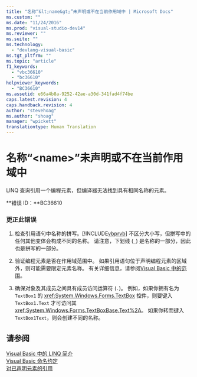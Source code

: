 ```yaml
---
title: "名称“&lt;name&gt;”未声明或不在当前作用域中 | Microsoft Docs"
ms.custom: ""
ms.date: "11/24/2016"
ms.prod: "visual-studio-dev14"
ms.reviewer: ""
ms.suite: ""
ms.technology: 
  - "devlang-visual-basic"
ms.tgt_pltfrm: ""
ms.topic: "article"
f1_keywords: 
  - "vbc36610"
  - "bc36610"
helpviewer_keywords: 
  - "BC36610"
ms.assetid: e66a4b8a-9252-42ae-a30d-341fad4f74be
caps.latest.revision: 4
caps.handback.revision: 4
author: "stevehoag"
ms.author: "shoag"
manager: "wpickett"
translationtype: Human Translation
---
```

# 名称“&lt;name&gt;”未声明或不在当前作用域中
LINQ 查询引用一个编程元素，但编译器无法找到具有相同名称的元素。  
  
 **错误 ID：**BC36610  
  
### 更正此错误  
  
1.  检查引用语句中名称的拼写。[!INCLUDE[vbprvb](../../csharp/programming-guide/concepts/linq/includes/vbprvb_md.md)] 不区分大小写，但拼写中的任何其他变体会构成不同的名称。 请注意，下划线 \(`_`\) 是名称的一部分，因此也是拼写的一部分。  
  
2.  验证编程元素是否在作用域范围中。 如果引用语句位于声明编程元素的区域外，则可能需要限定元素名称。 有关详细信息，请参阅[Visual Basic 中的范围](../../visual-basic/programming-guide/language-features/declared-elements/scope.md)。  
  
3.  确保对象及其成员之间具有成员访问运算符 \(`.`\)。 例如，如果你拥有名为 `TextBox1` 的 <xref:System.Windows.Forms.TextBox> 控件，则要键入 `TextBox1.Text` 才可访问其 <xref:System.Windows.Forms.TextBoxBase.Text%2A>。 如果你转而键入 `TextBox1Text`，则会创建不同的名称。  
  
## 请参阅  
 [Visual Basic 中的 LINQ 简介](../../visual-basic/programming-guide/language-features/linq/introduction-to-linq.md)   
 [Visual Basic 命名约定](../../visual-basic/programming-guide/program-structure/naming-conventions.md)   
 [对已声明元素的引用](../../visual-basic/programming-guide/language-features/declared-elements/references-to-declared-elements.md)